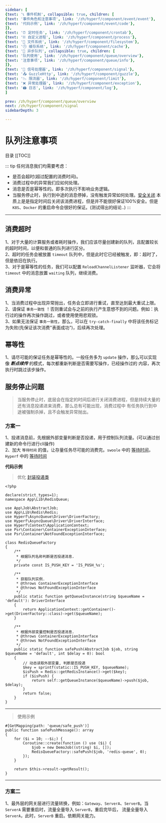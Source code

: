 ```yaml
---
sidebar: [
{text: '📞 事件机制', collapsible: true, children: [
{text: '事件角色和注意事项', link: '/zh/hyperf/component/event/event'},
{text: '代码示例', link: '/zh/hyperf/component/event/code'},
]},
{text: '⏰ 定时任务', link: '/zh/hyperf/component/crontab'},
{text: '⛓ 自定义进程', link: '/zh/hyperf/component/process'},
{text: '📝 文件系统', link: '/zh/hyperf/component/filesystem'},
{text: '🕓 缓存系统', link: '/zh/hyperf/component/cache'},
{text: '📩 异步队列', collapsible: true, children: [
{text: '队列使用', link: '/zh/hyperf/component/queue/overview'},
{text: '注意事项', link: '/zh/hyperf/component/queue/info'},
]},
{text: '🚦 信号处理器', link: '/zh/hyperf/component/signal'},
{text: '📤 GuzzleHttp', link: '/zh/hyperf/component/guzzle'},
{text: '📉 限流器', link: '/zh/hyperf/component/limit'},
{text: '❌ 异常处理器', link: '/zh/hyperf/component/exception'},
{text: '🖨 日志', link: '/zh/hyperf/component/log'},
]

prev: /zh/hyperf/component/queue/overview
next: /zh/hyperf/component/signal
sidebarDepth: 3

---
```


# 队列注意事项

目录
[[TOC]]

::: tip
任何消息我们均需要考虑：
- 是否会超时(超过配置的消费时间)。
- 消费过程中的异常我们应如何处理。
- 消息是否是幂等性的。即多次执行不影响业务逻辑。
- 当服务停止时，执行到中途的消息停掉，没有触发异常如何处理。[安全关闭](https://hyperf.wiki/3.0/#/zh-cn/async-queue?id=%e5%ae%89%e5%85%a8%e5%85%b3%e9%97%ad)
本质上是是指定时间后关闭该消费进程，但是并不能很好保证100%安全。但是 `K8S`、`Docker` 的重启命令会很好的保证。(测试得出的结论..)
:::

---

## 消费超时

1、对于大量的计算服务或者耗时操作，我们应该尽量创建新的队列，且配置较长的超时时间，以便和普通的队列进行区分。\
2、超时的任务会被放置 `timeout` 队列中，但是此时它已经被触发，即：超时了，但是依旧在执行。\
3、对于是幂等性的任务，我们可以配置 `ReloadChannelListener` 监听器，它会将 `timeout` 中的消息放置 `waiting` 队列，继续消费。

## 消费异常

1、当消费过程中出现异常抛出，任务会立即进行重试，直至达到最大重试上限。\
2、请保证 `事务一致性` ！否则重试会与之前的执行产生意想不到的问题。例如：执行过的操作再次操作跳过，或者使用使用悲观锁。\
3、如果无法保证 `事务一致性`，那么，可以在 `try-catch-finally` 中将该任务标记为失败(先保证该次消费"表面成功")，后续再次处理。

## 幂等性

1、请尽可能的保证任务是幂等性的。一般任务多为 `update` 操作，那么可以实现像 ***断点续传*** 的模式，每次都重新判断是否需要写操作，已经操作过的
内容，再次执行时跳过该步操作。

## 服务停止问题

> 当服务停止时，底层会在指定的时间后进行关闭消费进程，但是持续大量的还有消息投递进来消费，那么总有可能出现，消费过程中
> 有任务执行到中途被强制杀掉，且不会触发异常抛出。

### 方案一

1、投递消息前，先根据外部变量判断是否投递，用于控制队列流量。(可以通过创建新的命令行进行cli操作)\
2、加大 `等待时间` 的值，让存量任务尽可能的消费完。`swoole` 中的
[等待时间](https://wiki.swoole.com/#/server/setting?id=max_wait_time)，`Hyperf` 中的
[等待时间](https://hyperf.wiki/3.0/#/zh-cn/signal)

**代码示例**

> 优化 [封装投递类](/zh/hyperf/component/queue/overview.html#%E5%B0%81%E8%A3%85%E6%8A%95%E9%80%92%E7%B1%BB)

```php:no-line-numbers
<?php

declare(strict_types=1);
namespace App\Lib\RedisQueue;

use App\Job\AbstractJob;
use App\Lib\Redis\Redis;
use Hyperf\AsyncQueue\Driver\DriverFactory;
use Hyperf\AsyncQueue\Driver\DriverInterface;
use Hyperf\Context\ApplicationContext;
use Psr\Container\ContainerExceptionInterface;
use Psr\Container\NotFoundExceptionInterface;

class RedisQueueFactory
{
    /**
     * 根据队列名称判断是否投递消息.
     */
    private const IS_PUSH_KEY = 'IS_PUSH_%s';

    /**
     * 获取队列实例.
     * @throws ContainerExceptionInterface
     * @throws NotFoundExceptionInterface
     */
    public static function getQueueInstance(string $queueName = 'default'): DriverInterface
    {
        return ApplicationContext::getContainer()->get(DriverFactory::class)->get($queueName);
    }

    /**
     * 根据外部变量控制是否投递消息.
     * @throws ContainerExceptionInterface
     * @throws NotFoundExceptionInterface
     */
    public static function safePush(AbstractJob $job, string $queueName = 'default', int $delay = 0): bool
    {
        // 动态读取外部变量, 判断是否投递
        $key = sprintf(static::IS_PUSH_KEY, $queueName);
        $isPush = Redis::getRedisInstance()->get($key);
        if ($isPush) {
            return self::getQueueInstance($queueName)->push($job, $delay);
        }
        return false;
    }
}

```
---

> 使用示例

```php:no-line-numbers
#[GetMapping(path: 'queue/safe_push')]
public function safePushMessage(): array
{
    for ($i = 10; --$i;) {
        Coroutine::create(function () use ($i) {
            $job = new DemoJob((string) $i, []);
            RedisQueueFactory::safePush($job, 'redis-queue', 0);
        });
    }

    return $this->result->getResult();
}
```

---

### 方案二

1、最外层的网关层进行流量转换，例如：`Gateway`、`ServerA`、`ServerB`。当 `ServerA` 需要重启时，流量全量导入 `ServerB`，重启完毕后，
流量全量导入 `ServerA`，此时，`ServerB` 重启。依赖网关能力。